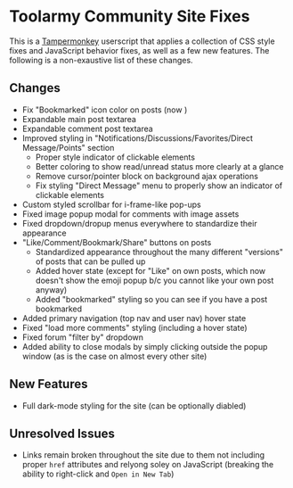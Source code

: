 
# Toolarmy Community Site Fixes

This is a [Tampermonkey](https://www.tampermonkey.net/) userscript that applies a collection of CSS style fixes and JavaScript behavior fixes, as well as a few new features. The following is a non-exaustive list of these changes.

## Changes

- Fix "Bookmarked" icon color on posts (now )
- Expandable main post textarea
- Expandable comment post textarea
- Improved styling in "Notifications/Discussions/Favorites/Direct Message/Points" section
    - Proper style indicator of clickable elements
    - Better coloring to show read/unread status more clearly at a glance
    - Remove cursor/pointer block on background ajax operations
    - Fix styling "Direct Message" menu to properly show an indicator of clickable elements
- Custom styled scrollbar for i-frame-like pop-ups
- Fixed image popup modal for comments with image assets
- Fixed dropdown/dropup menus everywhere to standardize their appearance
- "Like/Comment/Bookmark/Share" buttons on posts
  - Standardized appearance throughout the many different "versions" of posts that can be pulled up
  - Added hover state (except for "Like" on own posts, which now doesn't show the emoji popup b/c you cannot like your own post anyway)
  - Added "bookmarked" styling so you can see if you have a post bookmarked
- Added primary navigation (top nav and user nav) hover state
- Fixed "load more comments" styling (including a hover state)
- Fixed forum "filter by" dropdown
- Added ability to close modals by simply clicking outside the popup window (as is the case on almost every other site)

## New Features

- Full dark-mode styling for the site (can be optionally diabled)

## Unresolved Issues

- Links remain broken throughout the site due to them not including proper `href` attributes and relyong soley on JavaScript (breaking the ability to right-click and `Open in New Tab`)
